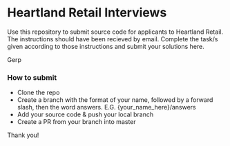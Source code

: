 # Heartland Retail Interviews
Use this repository to submit source code for applicants to Heartland Retail. The instructions should have been recieved by email. Complete the task/s given according to those instructions and submit your solutions here.

Gerp

### How to submit
- Clone the repo
- Create a branch with the format of your name, followed by a forward slash, then the word answers. E.G. {your_name_here}/answers
- Add your source code & push your local branch
- Create a PR from your branch into master

Thank you!
